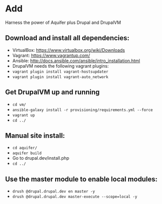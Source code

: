 # Add
Harness the power of Aquifer plus Drupal and DrupalVM

## Download and install all dependencies:
- VirtualBox: https://www.virtualbox.org/wiki/Downloads
- Vagrant: https://www.vagrantup.com/
- Ansible: http://docs.ansible.com/ansible/intro_installation.html
- DrupalVM needs the following vagrant plugins:
- `vagrant plugin install vagrant-hostsupdater`
- `vagrant plugin install vagrant-auto_network`

## Get DrupalVM up and running
- `cd vm/`
- `ansible-galaxy install -r provisioning/requirements.yml --force`
- `vagrant up`
- `cd ../`

## Manual site install:
- `cd aquifer/`
- `aquifer build`
- Go to drupal.dev/install.php
- `cd ../`

## Use the master module to enable local modules:
- `drush @drupal.drupal.dev en master -y`
- `drush @drupal.drupal.dev master-execute --scope=local -y`
